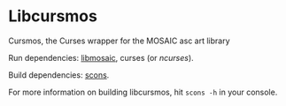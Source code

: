 Libcursmos
=========

Cursmos, the Curses wrapper for the MOSAIC asc art library

Run dependencies: [libmosaic](https://github.com/libmosaic/libmosaic),
curses (or _ncurses_).

Build dependencies: [scons](http://www.scons.org/).

For more information on building libcursmos, hit `scons -h` in your console.
